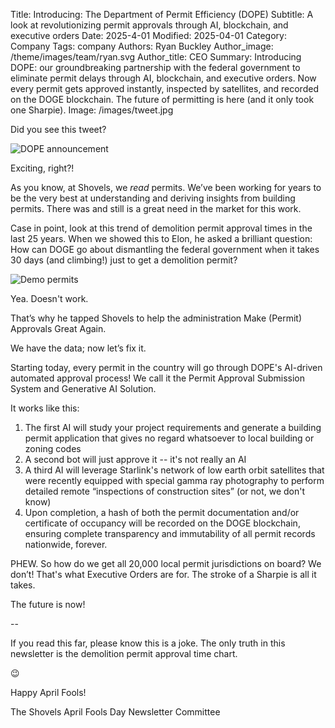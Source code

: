 Title: Introducing: The Department of Permit Efficiency (DOPE)
Subtitle: A look at revolutionizing permit approvals through AI, blockchain, and executive orders
Date: 2025-4-01
Modified: 2025-04-01
Category: Company
Tags: company
Authors: Ryan Buckley
Author_image: /theme/images/team/ryan.svg
Author_title: CEO
Summary: Introducing DOPE: our groundbreaking partnership with the federal government to eliminate permit delays through AI, blockchain, and executive orders. Now every permit gets approved instantly, inspected by satellites, and recorded on the DOGE blockchain. The future of permitting is here (and it only took one Sharpie).
Image: /images/tweet.jpg

Did you see this tweet?

![DOPE announcement]({static}/images/tweet.jpg)

Exciting, right?!

As you know, at Shovels, we _read_ permits. We’ve been working for years to be the very best at understanding and deriving insights from building permits. There was and still is a great need in the market for this work.

Case in point, look at this trend of demolition permit approval times in the last 25 years. When we showed this to Elon, he asked a brilliant question: How can DOGE go about dismantling the federal government when it takes 30 days (and climbing!) just to get a demolition permit?

![Demo permits]({static}/images/demo.jpg)

Yea. Doesn't work.

That’s why he tapped Shovels to help the administration Make (Permit) Approvals Great Again.

We have the data; now let’s fix it.

Starting today, every permit in the country will go through DOPE's AI-driven automated approval process! We call it the Permit Approval Submission System and Generative AI Solution.

It works like this:

1.  The first AI will study your project requirements and generate a building permit application that gives no regard whatsoever to local building or zoning codes
2.  A second bot will just approve it -- it's not really an AI
3.  A third AI will leverage Starlink's network of low earth orbit satellites that were recently equipped with special gamma ray photography to perform detailed remote “inspections of construction sites” (or not, we don't know)
4.  Upon completion, a hash of both the permit documentation and/or certificate of occupancy will be recorded on the DOGE blockchain, ensuring complete transparency and immutability of all permit records nationwide, forever.

PHEW. So how do we get all 20,000 local permit jurisdictions on board? We don’t! That's what Executive Orders are for. The stroke of a Sharpie is all it takes.

The future is now!

--

If you read this far, please know this is a joke. The only truth in this newsletter is the demolition permit approval time chart.

😉

Happy April Fools!

The Shovels April Fools Day Newsletter Committee